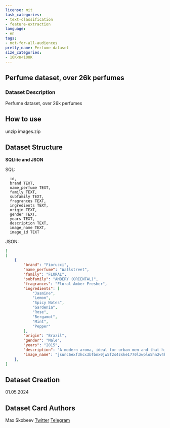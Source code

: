 ```yaml
---
license: mit
task_categories:
- text-classification
- feature-extraction
language:
- en
tags:
- not-for-all-audiences
pretty_name: Perfume dataset
size_categories:
- 10K<n<100K
---
```



## Perfume dataset, over 26k perfumes

### Dataset Description

Perfume dataset, over 26k perfumes

## How to use

unzip images.zip

## Dataset Structure

**SQLlite and JSON**

SQL:
```
  id,
  brand TEXT,
  name_perfume TEXT,
  family TEXT,
  subfamily TEXT,
  fragrances TEXT,
  ingredients TEXT,
  origin TEXT,
  gender TEXT,
  years TEXT,
  description TEXT,
  image_name TEXT,
  image_id TEXT
```

JSON:

```JSON
[
[
    {
        "brand": "Fiorucci",
        "name_perfume": "Wallstreet",
        "family": "FLORAL",
        "subfamily": "AMBERY (ORIENTAL)",
        "fragrances": "Floral Amber Fresher",
        "ingredients": [
            "Jasmine",
            "Lemon",
            "Spicy Notes",
            "Gardenia",
            "Rose",
            "Bergamot",
            "Mint",
            "Pepper"
        ],
        "origin": "Brazil",
        "gender": "Male",
        "years": "2015",
        "description": "A modern aroma, ideal for urban men and that highlights their strengths in everyday life.",
        "image_name": "jsunc6exf3hcx3bfbnx0jw5f2s4zske1770lzwplo5hn2v4ky2qh4lxan392-w500-q85.jpg"
    },
]
```

## Dataset Creation

01.05.2024

## Dataset Card Authors

Max Skobeev
[Twitter](https://twitter.com/DoEvent)
[Telegram](https://t.me/neuralpony)